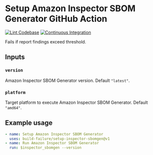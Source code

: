 # Setup Amazon Inspector SBOM Generator GitHub Action

[![Lint Codebase](https://github.com/build-failure/setup-inspector-sbomgen/actions/workflows/linter.yml/badge.svg)](https://github.com/build-failure/setup-inspector-sbomgen/actions/workflows/linter.yml)
[![Continuous Integration](https://github.com/build-failure/setup-inspector-sbomgen/actions/workflows/ci.yml/badge.svg)](https://github.com/build-failure/setup-inspector-sbomgen/actions/workflows/ci.yml)

Fails if report findings exceed threshold.

## Inputs

### `version`

Amazon Inspector SBOM Generator version. Default `"latest"`.

### `platform`

Target platform to execute Amazon Inspector SBOM Generator. Default `"amd64"`.

## Example usage

```yaml
- name: Setup Amazon Inspector SBOM Generator
  uses: build-failure/setup-inspector-sbomgen@v1
- name: Run Amazon Inspector SBOM Generator
  run: $inspector_sbomgen --version
```
